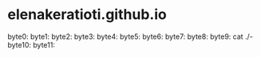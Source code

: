 # elenakeratioti.github.io
byte0: 
byte1:
byte2:
byte3:
byte4:
byte5:
byte6:
byte7:
byte8:
byte9: cat ./-
byte10:
byte11:
